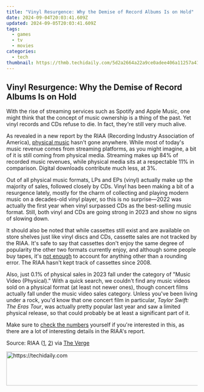 ```yaml
---
title: "Vinyl Resurgence: Why the Demise of Record Albums Is on Hold"
date: 2024-09-04T20:03:41.609Z
updated: 2024-09-05T20:03:41.609Z
tags:
  - games
  - tv
  - movies
categories:
  - tech
thumbnail: https://thmb.techidaily.com/5d2a2664a22a9ce0adee406a11257a41dccd9059883156b786595c2defcdb7b3.jpg
---
```


## Vinyl Resurgence: Why the Demise of Record Albums Is on Hold

With the rise of streaming services such as Spotify and Apple Music, one might think that the concept of music ownership is a thing of the past. Yet vinyl records and CDs refuse to die. In fact, they're still very much alive.

 As revealed in a new report by the RIAA (Recording Industry Association of America), [physical music](https://bypass-frp.techidaily.com/in-2024-is-gsm-flasher-adb-legit-full-review-to-bypass-your-honor-magic-vs-2-phone-frp-lock-by-drfone-android/) hasn't gone anywhere. While most of today's music revenue comes from streaming platforms, as you might imagine, a bit of it is still coming from physical media. Streaming makes up 84% of recorded music revenues, while physical media sits at a respectable 11% in comparison. Digital downloads contribute much less, at 3%.

 Out of all physical music formats, LPs and EPs (vinyl) actually make up the majority of sales, followed closely by CDs. Vinyl has been making a bit of a resurgence lately, mostly for the charm of collecting and playing modern music on a decades-old vinyl player, so this is no surprise—2022 was actually the first year when vinyl surpassed CDs as the best-selling music format. Still, both vinyl and CDs are going strong in 2023 and show no signs of slowing down.

 It should also be noted that while cassettes still exist and are available on store shelves just like vinyl discs and CDs, cassette sales are not tracked by the RIAA. It's safe to say that cassettes don't enjoy the same degree of popularity the other two formats currently enjoy, and although some people buy tapes, it's [not enough](https://ra.co/news/33540) to account for anything other than a rounding error. The RIAA hasn't kept track of cassettes since 2008.

 Also, just 0.1% of physical sales in 2023 fall under the category of "Music Video (Physical)." With a quick search, we couldn't find any music videos sold on a physical format (at least not newer ones), though concert films actually fall under the music video sales category. Unless you've been living under a rock, you'd know that one concert film in particular, _Taylor Swift: The Eras Tour_, was actually pretty popular last year and saw a limited physical release, so that could probably be at least a significant part of it.

 Make sure to [check the numbers](http://www.riaa.com/wp-content/uploads/2024/03/2023-Year-End-Revenue-Statistics.pdf) yourself if you're interested in this, as there are a lot of interesting details in the RIAA's report.

 Source: RIAA ([1](https://www.riaa.com/wp-content/uploads/2024/03/2023-Year-End-Revenue-Statistics.pdf), [2](https://www.riaa.com/u-s-sales-database/)) via [The Verge](https://www.theverge.com/2024/3/26/24112369/riaa-2023-music-revenue-streaming-vinyl-cds-physical-media)

<ins class="adsbygoogle"
     style="display:block"
     data-ad-format="autorelaxed"
     data-ad-client="ca-pub-7571918770474297"
     data-ad-slot="1223367746"></ins>



<ins class="adsbygoogle"
     style="display:block"
     data-ad-client="ca-pub-7571918770474297"
     data-ad-slot="8358498916"
     data-ad-format="auto"
     data-full-width-responsive="true"></ins>



<!-- affiliate ads begin -->
<a href="https://appsumo.8odi.net/c/5597632/2094477/7443" target="_top" id="2094477">
  <img src="//a.impactradius-go.com/display-ad/7443-2094477" border="0" alt="https://techidaily.com" width="728" height="90"/>
</a>
<img height="0" width="0" src="https://appsumo.8odi.net/i/5597632/2094477/7443" style="position:absolute;visibility:hidden;" border="0" />
<!-- affiliate ads end -->